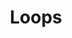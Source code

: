 ---
layout: flashcard-topic
# Main card
title: Loops
main_card_title: Java Loops
main_card_bg: '#6586c3'
# Other cards
card_bg: '#9aacd5'
cards:
  - title: What is Loop?
    description: Java loop statements repeat code execution.
  - title: Types of Loop
    description: In Java, there are several types of loop statements including for, while, and do-while.
  - title: For Loop
    description: The for loop is used to iterate a specific number of times. 
  - title: For Syntax
    description: for (initialization; condition; iteration) { // code to be executed }
  - title: While Loop
    description: The while loop is used to repeatedly execute a block of code as long as a certain condition is met. 
  - title: While syntax
    description: while (condition) { //code to be executed }
  - title: Do-While Loop
    description: The do-while loop is similar to the while loop, but it executes the code block at least once before checking the condition.
  - title: Do-While Syntax
    description: do { // code to be executed } while (condition);
  - title: Jump Statement
    description: Jump statements in Java allow exiting loops, skipping iterations, exiting methods, throwing exceptions, pausing thread execution.
  - title: Types of Jump
    description: break, continue, return, and throw.
  - title: Break Statement
    description: The break statement is used to exit a loop or a switch statement
  - title: Continue Statement
    description: The continue statement is used to skip over one iteration of a loop.
---